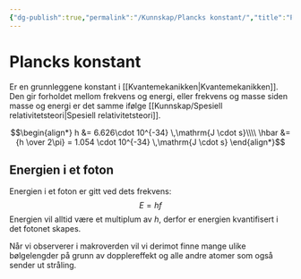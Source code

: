 ```yaml
---
{"dg-publish":true,"permalink":"/Kunnskap/Plancks konstant/","title":"Plancks konstant","tags":["fysikk"]}
---
```



# Plancks konstant
Er en grunnleggene konstant i [[Kvantemekanikken\|Kvantemekanikken]]. Den gir forholdet mellom frekvens og energi, eller frekvens og masse siden masse og energi er det samme ifølge [[Kunnskap/Spesiell relativitetsteori\|Spesiell relativitetsteori]].

$$\begin{align*}
h &= 6.626\cdot 10^{-34} \,\mathrm{J \cdot s}\\\\
\hbar &= {h \over 2\pi} = 1.054 \cdot 10^{-34} \,\mathrm{J \cdot s} 
\end{align*}$$

## Energien i et foton
Energien i et foton er gitt ved dets frekvens:
$$E = hf$$
Energien vil alltid være et multiplum av $h$, derfor er energien kvantifisert i det fotonet skapes.

Når vi observerer i makroverden vil vi derimot finne mange ulike bølgelengder på grunn av dopplereffekt og alle andre atomer som også sender ut stråling.
